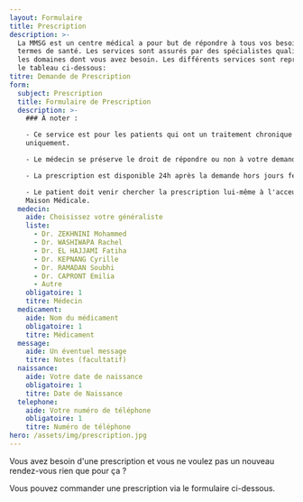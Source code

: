 ```yaml
---
layout: Formulaire
title: Prescription
description: >-
  La MMSG est un centre médical a pour but de répondre à tous vos besoins en
  termes de santé. Les services sont assurés par des spécialistes qualifiés dans
  les domaines dont vous avez besoin. Les différents services sont repris dans
  le tableau ci-dessous:
titre: Demande de Prescription
form:
  subject: Prescription
  title: Formulaire de Prescription
  description: >-
    ### À noter :

    - Ce service est pour les patients qui ont un traitement chronique
    uniquement.

    - Le médecin se préserve le droit de répondre ou non à votre demande

    - La prescription est disponible 24h après la demande hors jours fériés.

    - Le patient doit venir chercher la prescription lui-même à l'acceuil de la
    Maison Médicale.
  medecin:
    aide: Choisissez votre généraliste
    liste:
      - Dr. ZEKHNINI Mohammed
      - Dr. WASHIWAPA Rachel
      - Dr. EL HAJJAMI Fatiha
      - Dr. KEPNANG Cyrille
      - Dr. RAMADAN Soubhi
      - Dr. CAPRONT Emilia
      - Autre
    obligatoire: 1
    titre: Médecin
  medicament:
    aide: Nom du médicament
    obligatoire: 1
    titre: Médicament
  message:
    aide: Un éventuel message
    titre: Notes (facultatif)
  naissance:
    aide: Votre date de naissance
    obligatoire: 1
    titre: Date de Naissance
  telephone:
    aide: Votre numéro de téléphone
    obligatoire: 1
    titre: Numéro de téléphone
hero: /assets/img/prescription.jpg
---
```


Vous avez besoin d'une prescription et vous ne voulez pas un nouveau rendez-vous rien que pour ça ?

Vous pouvez commander une prescription via le formulaire ci-dessous.
